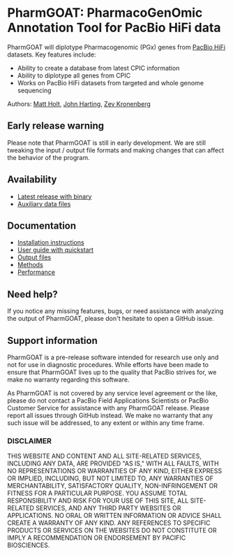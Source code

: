 # PharmGOAT: PharmacoGenOmic Annotation Tool for PacBio HiFi data
PharmGOAT will diplotype Pharmacogenomic (PGx) genes from [PacBio HiFi](https://www.pacb.com/technology/hifi-sequencing/) datasets.
Key features include:

* Ability to create a database from latest CPIC information
* Ability to diplotype all genes from CPIC
* Works on PacBio HiFi datasets from targeted and whole genome sequencing

Authors: [Matt Holt](https://github.com/holtjma), [John Harting](https://github.com/jrharting), [Zev Kronenberg](https://github.com/zeeev)

## Early release warning
Please note that PharmGOAT is still in early development. 
We are still tweaking the input / output file formats and making changes that can affect the behavior of the program.

## Availability
* [Latest release with binary](https://github.com/PacificBiosciences/PharmGOAT/releases/latest)
* [Auxiliary data files](./data)

## Documentation
* [Installation instructions](docs/install.md)
* [User guide with quickstart](docs/user_guide.md)
* [Output files](docs/user_guide.md#output-files)
* [Methods](docs/methods.md)
* [Performance](docs/performance.md)

## Need help?
If you notice any missing features, bugs, or need assistance with analyzing the output of PharmGOAT, 
please don't hesitate to open a GitHub issue.

## Support information
PharmGOAT is a pre-release software intended for research use only and not for use in diagnostic procedures. 
While efforts have been made to ensure that PharmGOAT lives up to the quality that PacBio strives for, we make no warranty regarding this software.

As PharmGOAT is not covered by any service level agreement or the like, please do not contact a PacBio Field Applications Scientists or PacBio Customer Service for assistance with any PharmGOAT release. 
Please report all issues through GitHub instead. 
We make no warranty that any such issue will be addressed, to any extent or within any time frame.

### DISCLAIMER
THIS WEBSITE AND CONTENT AND ALL SITE-RELATED SERVICES, INCLUDING ANY DATA, ARE PROVIDED "AS IS," WITH ALL FAULTS, WITH NO REPRESENTATIONS OR WARRANTIES OF ANY KIND, EITHER EXPRESS OR IMPLIED, INCLUDING, BUT NOT LIMITED TO, ANY WARRANTIES OF MERCHANTABILITY, SATISFACTORY QUALITY, NON-INFRINGEMENT OR FITNESS FOR A PARTICULAR PURPOSE. YOU ASSUME TOTAL RESPONSIBILITY AND RISK FOR YOUR USE OF THIS SITE, ALL SITE-RELATED SERVICES, AND ANY THIRD PARTY WEBSITES OR APPLICATIONS. NO ORAL OR WRITTEN INFORMATION OR ADVICE SHALL CREATE A WARRANTY OF ANY KIND. ANY REFERENCES TO SPECIFIC PRODUCTS OR SERVICES ON THE WEBSITES DO NOT CONSTITUTE OR IMPLY A RECOMMENDATION OR ENDORSEMENT BY PACIFIC BIOSCIENCES.
